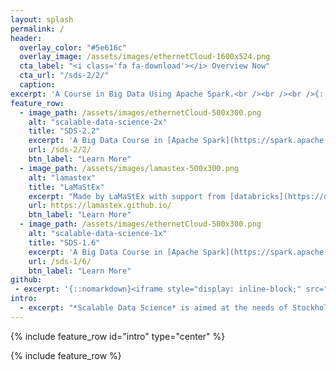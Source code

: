 ```yaml
---
layout: splash
permalink: /
header:
  overlay_color: "#5e616c"
  overlay_image: /assets/images/ethernetCloud-1600x524.png
  cta_label: "<i class='fa fa-download'></i> Overview Now"
  cta_url: "/sds-2/2/"
  caption: 
excerpt: 'A Course in Big Data Using Apache Spark.<br /><br /><br />{::nomarkdown}<iframe style="display: inline-block;" src="https://ghbtns.com/github-btn.html?user=lamastex&repo=scalable-data-science&type=star&count=true&size=large" frameborder="0" scrolling="0" width="160px" height="30px"></iframe> <iframe style="display: inline-block;" src="https://ghbtns.com/github-btn.html?user=lamastex&repo=scalable-data-science&type=fork&count=true&size=large" frameborder="0" scrolling="0" width="158px" height="30px"></iframe>{:/nomarkdown}'
feature_row:
  - image_path: /assets/images/ethernetCloud-500x300.png
    alt: "scalable-data-science-2x"
    title: "SDS-2.2"
    excerpt: 'A Big Data Course in [Apache Spark](https://spark.apache.org/) 2.2 from Atlantis.'
    url: /sds-2/2/
    btn_label: "Learn More"
  - image_path: /assets/images/lamastex-500x300.png
    alt: "lamastex"
    title: "LaMaStEx"
    excerpt: "Made by LaMaStEx with support from [databricks](https://databricks.com/) Academic Partners Program."
    url: https://lamastex.github.io/
    btn_label: "Learn More"
  - image_path: /assets/images/ethernetCloud-500x300.png
    alt: "scalable-data-science-1x"
    title: "SDS-1.6"
    excerpt: 'A Big Data Course in [Apache Spark](https://spark.apache.org/) 1.6 from Middle Earth.'
    url: /sds-1/6/
    btn_label: "Learn More"
github:
 - excerpt: '{::nomarkdown}<iframe style="display: inline-block;" src="https://ghbtns.com/github-btn.html?user=lamastex&repo=scalable-data-science&type=star&count=true&size=large" frameborder="0" scrolling="0" width="160px" height="30px"></iframe> <iframe style="display: inline-block;" src="https://ghbtns.com/github-btn.html?user=lamastex&repo=scalable-data-science&type=fork&count=true&size=large" frameborder="0" scrolling="0" width="158px" height="30px"></iframe>{:/nomarkdown}'
intro:
  - excerpt: "*Scalable Data Science* is aimed at the needs of Stockholm's data industry."
---
```


{% include feature_row id="intro" type="center" %}

{% include feature_row %}
 


